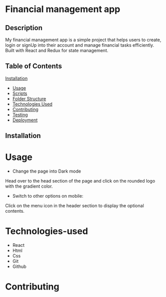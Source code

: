 # Financial management app
    


## Description 
My financial management app is a simple project that helps users to create, login or signUp into their account and  manage financial tasks efficiently. Built with React and Redux for state management.

## Table of Contents
[Installation](#installation)
- [Usage](#usage)
- [Scripts](#scripts)
- [Folder Structure](#folder-structure)
- [Technologies Used](#technologies-used)
- [Contributing](#contributing)
- [Testing](#testing)
- [Deployment](#deployment)
   
 ## Installation

# Usage
- Change the page into Dark mode

 Head over to the head section of the page and click on the rounded logo with the gradient color.

- Switch to other options on mobile: 

Click on the menu icon in the header section to display the optional contents.


# Technologies-used
- React
- Html
- Css
- Git
- Github

# Contributing

